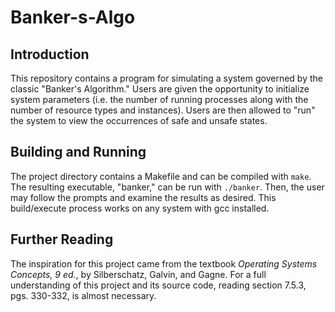 # Banker-s-Algo

## Introduction
This repository contains a program for simulating a system governed by
the classic "Banker's Algorithm." Users are given the opportunity to 
initialize system parameters (i.e. the number of running processes along
with the number of resource types and instances). Users are then 
allowed to "run" the system to view the occurrences of safe and unsafe
states. 

## Building and Running
The project directory contains a Makefile and can be compiled with <code>make</code>.
The resulting executable, "banker," can be run with  <code>./banker</code>. 
Then, the user may follow the prompts and examine the results as 
desired. This build/execute process works on any system with gcc installed.

## Further Reading
The inspiration for this project came from the textbook *Operating Systems
Concepts, 9 ed.*, by Silberschatz, Galvin, and Gagne. For a full 
understanding of this project and its source code, reading section 7.5.3, 
pgs. 330-332, is almost necessary. 
